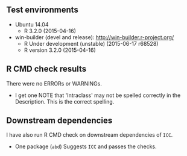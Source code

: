 ## Test environments
* Ubuntu 14.04
  * R 3.2.0 (2015-04-16)
* win-builder (devel and release): http://win-builder.r-project.org/
  * R Under development (unstable) (2015-06-17 r68528)
  * R version 3.2.0 (2015-04-16)

## R CMD check results
There were no ERRORs or WARNINGs.

  * I get one NOTE that 'Intraclass' may not be spelled correctly in the Description. This is the correct spelling. 

## Downstream dependencies
I have also run R CMD check on downstream dependencies of `ICC`.
  * One package (`abd`) Suggests `ICC` and passes the checks.

